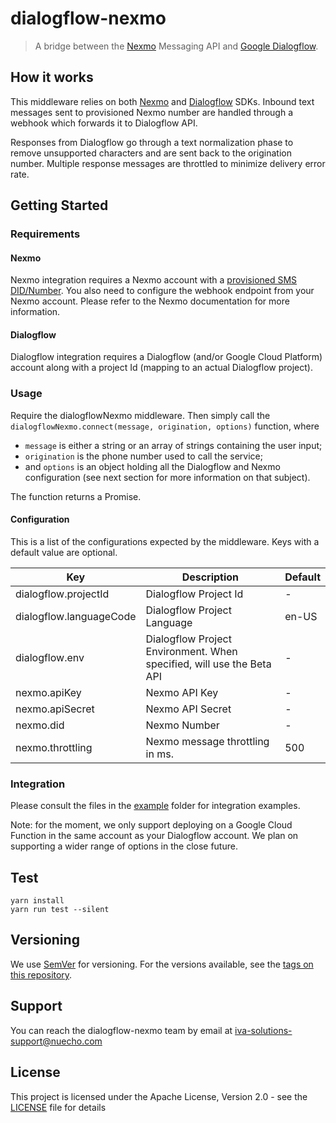 # dialogflow-nexmo

> A bridge between the [Nexmo](https://nexmo.com) Messaging API and [Google Dialogflow](https://dialogflow.com/).

## How it works

This middleware relies on both [Nexmo](https://www.npmjs.com/package/nexmo) and [Dialogflow](https://www.npmjs.com/package/dialogflow) SDKs. Inbound text messages sent to provisioned Nexmo number are handled through a webhook which forwards it to Dialogflow API.

Responses from Dialogflow go through a text normalization phase to remove unsupported characters and are sent back to the origination number. Multiple response messages are throttled to minimize delivery error rate.

## Getting Started

### Requirements

#### Nexmo

Nexmo integration requires a Nexmo account with a [provisioned SMS DID/Number](https://dashboard.nexmo.com/your-numbers). You also need to configure the webhook endpoint from your Nexmo account. Please refer to the Nexmo documentation for more information.

#### Dialogflow

Dialogflow integration requires a Dialogflow (and/or Google Cloud Platform) account along with a project Id (mapping to
an actual Dialogflow project).

### Usage

Require the dialogflowNexmo middleware. Then simply call the `dialogflowNexmo.connect(message, origination, options)` function, where

- `message` is either a string or an array of strings containing the user input;
- `origination` is the phone number used to call the service;
- and `options` is an object holding all the Dialogflow and Nexmo configuration (see next section for more information on that subject).

The function returns a Promise.

#### Configuration

This is a list of the configurations expected by the middleware. Keys with a default value are optional.

| Key                     | Description                                                           | Default |
| ----------------------- | --------------------------------------------------------------------- | ------- |
| dialogflow.projectId    | Dialogflow Project Id                                                 | -       |
| dialogflow.languageCode | Dialogflow Project Language                                           | en-US   |
| dialogflow.env          | Dialogflow Project Environment. When specified, will use the Beta API | -       |
| nexmo.apiKey            | Nexmo API Key                                                         | -       |
| nexmo.apiSecret         | Nexmo API Secret                                                      | -       |
| nexmo.did               | Nexmo Number                                                          | -       |
| nexmo.throttling        | Nexmo message throttling in ms.                                       | 500     |

### Integration

Please consult the files in the [example]('example/') folder for integration examples.

Note: for the moment, we only support deploying on a Google Cloud Function in the same account as your Dialogflow account. We plan on supporting a wider range of options in the close future.

## Test

    yarn install
    yarn run test --silent

## Versioning

We use [SemVer](http://semver.org/) for versioning. For the versions available, see the [tags on this repository](https://github.com/nuecho/dialogflow-nexmo/tags).

## Support

You can reach the dialogflow-nexmo team by email at iva-solutions-support@nuecho.com

## License

This project is licensed under the Apache License, Version 2.0 - see the [LICENSE]('LICENCE') file for details
